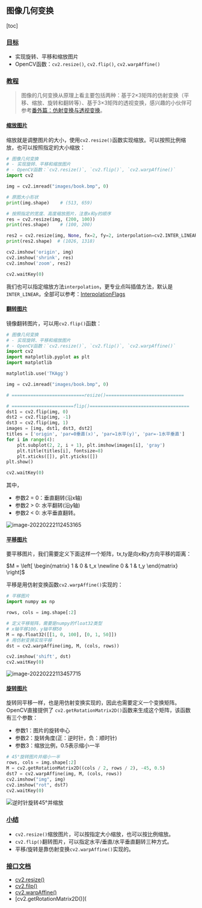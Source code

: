 ## 图像几何变换

[toc]

### [目标](http://codec.wang/#/opencv/start/07-image-geometric-transformation?id=目标)

- 实现旋转、平移和缩放图片
- OpenCV函数：`cv2.resize()`, `cv2.flip()`, `cv2.warpAffine()`

### [教程](http://codec.wang/#/opencv/start/07-image-geometric-transformation?id=教程)

> 图像的几何变换从原理上看主要包括两种：基于2×3矩阵的仿射变换（平移、缩放、旋转和翻转等）、基于3×3矩阵的透视变换，感兴趣的小伙伴可参考[番外篇：仿射变换与透视变换](http://codec.wang/#/Extra-05-Warpaffine-Warpperspective/)。

#### [缩放图片](http://codec.wang/#/opencv/start/07-image-geometric-transformation?id=缩放图片)

缩放就是调整图片的大小，使用`cv2.resize()`函数实现缩放。可以按照比例缩放，也可以按照指定的大小缩放：

```python
# 图像几何变换
# - 实现旋转、平移和缩放图片
# - OpenCV函数：`cv2.resize()`, `cv2.flip()`, `cv2.warpAffine()`
import cv2

img = cv2.imread("images/book.bmp", 0)

# 原图大小形状
print(img.shape)    # (513, 659)

# 按照指定的宽度、高度缩放图片，注意x和y的顺序
res = cv2.resize(img, (200, 100))
print(res.shape)    # (100, 200)

res2 = cv2.resize(img, None, fx=2, fy=2, interpolation=cv2.INTER_LINEAR)
print(res2.shape)  # (1026, 1318)

cv2.imshow('origin', img)
cv2.imshow('shrink', res)
cv2.imshow('zoom', res2)

cv2.waitKey(0)
```

我们也可以指定缩放方法`interpolation`，更专业点叫插值方法，默认是`INTER_LINEAR`，全部可以参考：[InterpolationFlags](https://docs.opencv.org/4.0.0/da/d54/group__imgproc__transform.html#ga5bb5a1fea74ea38e1a5445ca803ff121)





#### [翻转图片](http://codec.wang/#/opencv/start/07-image-geometric-transformation?id=翻转图片)

镜像翻转图片，可以用`cv2.flip()`函数：

```python
# 图像几何变换
# - 实现旋转、平移和缩放图片
# - OpenCV函数：`cv2.resize()`, `cv2.flip()`, `cv2.warpAffine()`
import cv2
import matplotlib.pyplot as plt
import matplotlib

matplotlib.use('TKAgg')

img = cv2.imread("images/book.bmp", 0)

# ===========================resize()=============================

# =======================flip()=====================================
dst1 = cv2.flip(img, 0)
dst2 = cv2.flip(img, -1)
dst3 = cv2.flip(img, 1)
images = [img, dst1, dst3, dst2]
titles = ['origin', 'par=0垂直(x)', 'par=1水平(y)', 'par=-1水平垂直']
for i in range(4):
    plt.subplot(2, 2, i + 1), plt.imshow(images[i], 'gray')
    plt.title(titles[i], fontsize=8)
    plt.xticks([]), plt.yticks([])
plt.show()

cv2.waitKey(0)
```

其中，

- 参数2 = 0：垂直翻转(沿x轴)
- 参数2 > 0: 水平翻转(沿y轴)
- 参数2 < 0: 水平垂直翻转。

![image-20220222112453165](https://gitee.com/tianzhendong/img/raw/master//images/202202221432925.png)

#### [平移图片](http://codec.wang/#/opencv/start/07-image-geometric-transformation?id=平移图片)

要平移图片，我们需要定义下面这样一个矩阵，tx,ty是向x和y方向平移的距离：

$M = \left[ \begin{matrix} 1 & 0 & t_x \newline 0 & 1 & t_y \end{matrix} \right]$

平移是用仿射变换函数`cv2.warpAffine()`实现的：

```python
# 平移图片
import numpy as np

rows, cols = img.shape[:2]

# 定义平移矩阵，需要是numpy的float32类型
# x轴平移100，y轴平移50
M = np.float32([[1, 0, 100], [0, 1, 50]])
# 用仿射变换实现平移
dst = cv2.warpAffine(img, M, (cols, rows))

cv2.imshow('shift', dst)
cv2.waitKey(0)
```

![image-20220222113457715](https://gitee.com/tianzhendong/img/raw/master//images/202202221432533.png)

#### [旋转图片](http://codec.wang/#/opencv/start/07-image-geometric-transformation?id=旋转图片)

旋转同平移一样，也是用仿射变换实现的，因此也需要定义一个变换矩阵。OpenCV直接提供了 `cv2.getRotationMatrix2D()`函数来生成这个矩阵，该函数有三个参数：

- 参数1：图片的旋转中心
- 参数2：旋转角度(正：逆时针，负：顺时针)
- 参数3：缩放比例，0.5表示缩小一半

```python
# 45°旋转图片并缩小一半
rows, cols = img.shape[:2]
M = cv2.getRotationMatrix2D((cols / 2, rows / 2), -45, 0.5)
dst7 = cv2.warpAffine(img, M, (cols, rows))
cv2.imshow("img", img)
cv2.imshow("rot", dst7)
cv2.waitKey(0)
```

![逆时针旋转45°并缩放](https://gitee.com/tianzhendong/img/raw/master//images/202202221432305.png)

### [小结](http://codec.wang/#/opencv/start/07-image-geometric-transformation?id=小结)

- `cv2.resize()`缩放图片，可以按指定大小缩放，也可以按比例缩放。
- `cv2.flip()`翻转图片，可以指定水平/垂直/水平垂直翻转三种方式。
- 平移/旋转是靠仿射变换`cv2.warpAffine()`实现的。

### [接口文档](http://codec.wang/#/opencv/start/07-image-geometric-transformation?id=接口文档)

- [cv2.resize()](https://docs.opencv.org/4.0.0/da/d54/group__imgproc__transform.html#ga47a974309e9102f5f08231edc7e7529d)
- [cv2.filp()](https://docs.opencv.org/4.0.0/d2/de8/group__core__array.html#gaca7be533e3dac7feb70fc60635adf441)
- [cv2.warpAffine()](https://docs.opencv.org/4.0.0/da/d54/group__imgproc__transform.html#ga0203d9ee5fcd28d40dbc4a1ea4451983)
- [cv2.getRotationMatrix2D()](